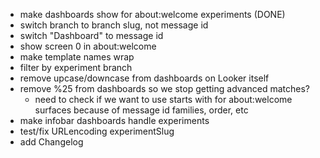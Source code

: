 
* make dashboards show for about:welcome experiments (DONE)
* switch branch to branch slug, not message id
* switch "Dashboard" to message id
* show screen 0 in about:welcome
* make template names wrap
* filter by experiment branch
* remove upcase/downcase from dashboards on Looker itself
* remove %25 from dashboards so we stop getting advanced matches?
  * need to check if we want to use starts with for about:welcome surfaces because of message id families, order, etc
* make infobar dashboards handle experiments
* test/fix URLencoding experimentSlug
* add Changelog
